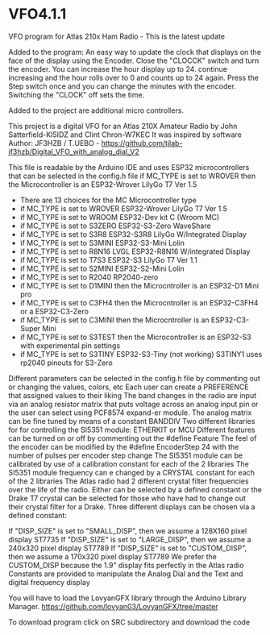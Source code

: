 # VFO4.1.1
VFO program for Atlas 210x Ham Radio - This is the latest update

Added to the program: An easy way to update the clock that displays on the face of the display using the Encoder.  Close the "CLOCCK" switch and turn the encoder.  You can increase the hour display up to 24. continue increasing and the hour rolls over to 0 and counts up to 24 again.  Press the Step switch once and you can change the minutes with the encoder.  Switching the "CLOCK" off sets the time.

Added to the project are additional micro controllers. 

This project is a digital VFO for an Atlas 210X Amateur Radio by John Satterfield-KI5IDZ and Clint Chron-W7KEC It was inspired by software Author: JF3HZB / T.UEBO - https://github.com/tjlab-jf3hzb/Digital_VFO_with_analog_dial_V2

This file is readable by the Arduino IDE and uses ESP32 microcontrollers that can be selected in the config.h file if MC_TYPE is set to WROVER then the Microcontroller is an ESP32-Wrover LilyGo T7 Ver 1.5

* There are 13 choices for the MC Microcontroller type
 * if MC_TYPE is set to WROVER ESP32-Wrover LilyGo T7 Ver 1.5
 * if MC_TYPE is set to WROOM ESP32-Dev kit C (Wroom MC)
 * if MC_TYPE is set to S3ZERO ESP32-S3-Zero WaveShare
 * if MC_TYPE is set to S3R8 ESP32-S3R8 LilyGo W/Integrated Display
 * if MC_TYPE is set to S3MINI ESP32-S3-Mini Lolin
 * if MC_TYPE is set to R8N16 LVGL ESP32-R8N16 W/integrated Display
 * if MC_TYPE is set to T7S3 ESP32-S3 LilyGo T7 Ver 1.1
 * if MC_TYPE is set to S2MINI ESP32-S2-Mini Lolin
 * if MC_TYPE is set to R2040 RP2040-zero 
 * if MC_TYPE is set to D1MINI then the Microcntroller is an ESP32-D1 Mini pro 
 * if MC_TYPE is set to C3FH4 then the Microcntroller is an ESP32-C3FH4 or a ESP32-C3-Zero
 * if MC_TYPE is set to C3MINI then the Microcntroller is an ESP32-C3-Super Mini
 * if MC_TYPE is set to S3TEST then the Microcontroller is an ESP32-S3 with experimental pin settings
 * if MC_TYPE is set to S3TINY ESP32-S3-Tiny (not working) S3TINY1 uses rp2040 pinouts for S3-Zero

Different parameters can be selected in the config.h file by commenting out or changing the values, colors, etc Each user can create a PREFERENCE that assigned values to their liking The band changes in the radio are input via an analog resistor matrix that puts voltage across an analog input pin or the user can select using PCF8574 expand-er module. The analog matrix can be fine tuned by means of a constant BANDDIV Two different libraries for for controlling the SI5351 module: ETHERKIT or MCU Different features can be turned on or off by commenting out the #define Feature The feel of the encoder can be modified by the #define EncoderStep 24 with the number of pulses per encoder step change The SI5351 module can be calibrated by use of a calibration constant for each of the 2 libraries The SI5351 module frequency can e changed by a CRYSTAL constant for each of the 2 libraries The Atlas radio had 2 different crystal filter frequencies over the life of the radio. Either can be selected by a defined constant or the Drake T7 crystal can be selected for those who have had to change out their crystal filter for a Drake. Three different displays can be chosen via a defined constant:

If "DISP_SIZE" is set to "SMALL_DISP", then we assume a 128X160 pixel display ST7735
If "DISP_SIZE" is set to "LARGE_DISP", then we assume a 240x320 pixel display ST7789
If "DISP_SIZE" is set to "CUSTOM_DISP", then we assume a 170x320 pixel display ST7789
We prefer the CUSTOM_DISP because the 1.9" display fits perfectly in the Atlas radio
Constants are provided to manipulate the Analog Dial and the Text and digital frequency display

You will have to load the LovyanGFX library through the Arduino Library Manager. https://github.com/lovyan03/LovyanGFX/tree/master

To download program click on SRC subdirectory and download the code
